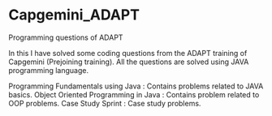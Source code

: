 # Capgemini_ADAPT
Programming questions of ADAPT

In this I have solved some coding questions from the ADAPT training of Capgemini (Prejoining training).
All the questions are solved using JAVA programming language.

Programming Fundamentals using Java : Contains problems related to JAVA basics.
Object Oriented Programming in Java : Contains problem related to OOP problems.
Case Study Sprint : Case study problems.
